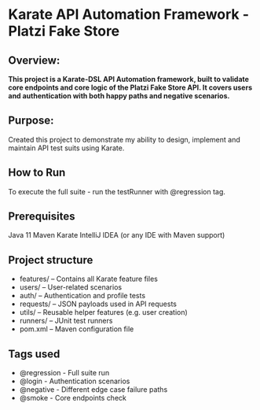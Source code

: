 # Karate API Automation  Framework - Platzi Fake Store

## Overview:
**This project is a Karate-DSL API Automation framework, built to validate 
core endpoints and core logic of the Platzi Fake Store API. It covers users and 
authentication with both happy paths and negative scenarios.**

## Purpose:
Created this project to demonstrate my ability to design, implement and maintain
API test suits using Karate.

## How to Run
To execute the full suite - run the testRunner with @regression tag.

## Prerequisites
Java 11
Maven 
Karate
IntelliJ IDEA (or any IDE with Maven support)

## Project structure
* features/ – Contains all Karate feature files
* users/ – User-related scenarios
* auth/ – Authentication and profile tests
* requests/ – JSON payloads used in API requests
* utils/ – Reusable helper features (e.g. user creation)
* runners/ – JUnit test runners
* pom.xml – Maven configuration file


## Tags used
- @regression - Full suite run
- @login - Authentication scenarios
- @negative - Different edge case failure paths
- @smoke - Core endpoints check
